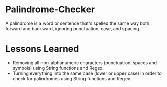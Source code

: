 # Palindrome-Checker
A palindrome is a word or sentence that's spelled the same way both forward and backward, ignoring punctuation, case, and spacing.

# Lessons Learned
* Removing all non-alphanumeric characters (punctuation, spaces and symbols) using String functions and Regex.
* Turning everything into the same case (lower or upper case) in order to check for palindromes using String functions and Regex.
